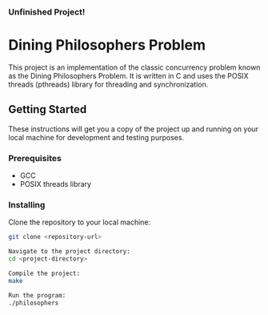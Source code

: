 ###  Unfinished Project!

# Dining Philosophers Problem

This project is an implementation of the classic concurrency problem known as the Dining Philosophers Problem. It is written in C and uses the POSIX threads (pthreads) library for threading and synchronization.

## Getting Started

These instructions will get you a copy of the project up and running on your local machine for development and testing purposes.

### Prerequisites

- GCC
- POSIX threads library

### Installing

Clone the repository to your local machine:

```bash
git clone <repository-url>

Navigate to the project directory:
cd <project-directory>

Compile the project:
make

Run the program:
./philosophers
